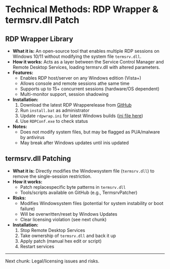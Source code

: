 # Technical Methods: RDP Wrapper & termsrv.dll Patch

## RDP Wrapper Library
- **What it is:** An open-source tool that enables multiple RDP sessions on Windows 10/11 without modifying the system file `termsrv.dll`.
- **How it works:** Acts as a layer between the Service Control Manager and Remote Desktop Services, loading termsrv.dll with altered parameters.
- **Features:**
  - Enables RDP host/server on any Windows edition (Vista+)
  - Allows console and remote sessions athe same time
  - Supports up to 15+ concurrent sessions (hardware/OS dependent)
  - Multi-monitor support, session shadowing
- **Installation:**
  1. Download the latest RDP Wrapperelease from [GitHub](https://github.com/stascorp/rdpwrap/releases)
  2. Run `install.bat` as administrator
  3. Update `rdpwrap.ini` for latest Windows builds ([ini file here](https://raw.githubusercontent.com/sebaxakerhtc/rdpwrap.ini/master/rdpwrap.ini))
  4. Use `RDPConf.exe` to check status
- **Notes:**
  - Does not modify system files, but may be flagged as PUA/malware by antivirus
  - May break after Windows updates until inis updated

## termsrv.dll Patching
- **What it is:** Directly modifies the Windowsystem file (`termsrv.dll`) to remove the single-session restriction.
- **How it works:**
  - Patch replacespecific byte patterns in `termsrv.dll`
  - Tools/scripts available on GitHub (e.g., TermsrvPatcher)
- **Risks:**
  - Modifies Windowsystem files (potential for system instability or boot failure)
  - Will be overwritten/reset by Windows Updates
  - Clear licensing violation (see next chunk)
- **Installation:**
  1. Stop Remote Desktop Services
  2. Take ownership of `termsrv.dll` and back it up
  3. Apply patch (manual hex edit or script)
  4. Restart services

---

Next chunk: Legal/licensing issues and risks.



